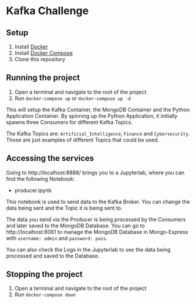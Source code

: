 # Kafka Challenge 

## Setup

1. Install [Docker](https://www.docker.com/get-started)
2. Install [Docker Compose](https://docs.docker.com/compose/install/)
3. Clone this repository

## Running the project

1. Open a terminal and navigate to the root of the project
2. Run `docker-compose up` or `docker-compose up -d`

This will setup the Kafka Container, the MongoDB Container and the Python Application Container.
By spinning up the Python Application, it initially spawns three Consumers for different Kafka Topics.

The Kafka Topics are: `Artificial_Intelligence`, `Finance` and `Cybersecurity`. Those are just examples of different Topics that could be used.

## Accessing the services

Going to http://localhost:8888/ brings you to a Jupyterlab, where you can find the following Notebook:

- producer.ipynb 

This notebook is used to send data to the Kafka Broker. You can change the data being sent and the Topic it is being sent to.

The data you send via the Producer is being processed by the Consumers and later saved to the MongoDB Database.
You can go to http://localhost:8081 to manage the MongoDB Database in Mongo-Express with `username: admin` and `password: pass`.

You can also check the Logs in the Jupyterlab to see the data being processed and saved to the Database.

## Stopping the project

1. Open a terminal and navigate to the root of the project
2. Run `docker-compose down`